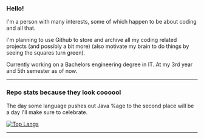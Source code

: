 ### Hello!

I'm a person with many interests, some of which happen to be about coding and all that.

I'm planning to use Github to store and archive all my coding related projects (and possibly a bit more) (also motivate my brain to do things by seeing the squares turn green).

Currently working on a Bachelors engineering degree in IT. At my 3rd year and 5th semester as of now.

-----

### Repo stats because they look coooool

The day some language pushes out Java %age to the second place will be a day I'll make sure to celebrate.

[![Top Langs](https://github-readme-stats.vercel.app/api/top-langs/?username=PerfectMach1ne&layout=compact&theme=gradient&bg_color=45,D8B7EF,0023FF&text_color=FFFFFF&title_color=FFFFFF)](https://github.com/anuraghazra/github-readme-stats)

-----


